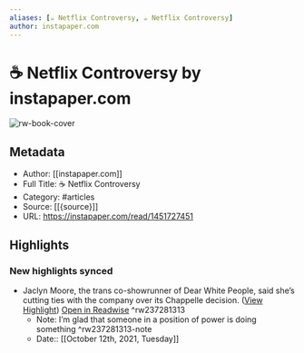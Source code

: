```yaml
---
aliases: [☕️ Netflix Controversy, ☕️ Netflix Controversy]
author: instapaper.com
---
```

# ☕️ Netflix Controversy by instapaper.com

![rw-book-cover](https://readwise-assets.s3.amazonaws.com/static/images/article4.6bc1851654a0.png)

## Metadata
- Author: [[instapaper.com]]
- Full Title: ☕️ Netflix Controversy
- Category: #articles
- Source: [[{source}]]
- URL: https://instapaper.com/read/1451727451

## Highlights
### New highlights synced
- Jaclyn Moore, the trans co-showrunner of Dear White People, said she’s cutting ties with the company over its Chappelle decision. ([View Highlight](https://instapaper.com/read/1451727451/17702191)) [Open in Readwise](https://readwise.io/open/237281313) ^rw237281313
    - Note: I’m glad that someone in a position of power is doing something ^rw237281313-note
    - Date:: [[October 12th, 2021, Tuesday]]
